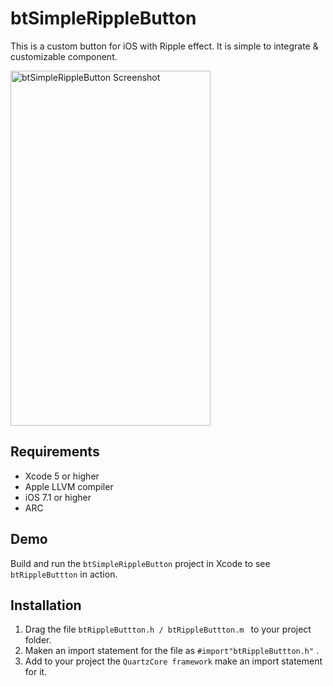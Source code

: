 btSimpleRippleButton
====================

This is a custom button for iOS with Ripple effect. It is simple to integrate & customizable component.

<img src="https://github.com/balram3429/btSimpleRippleButton/blob/master/btSimpleRippleButton/images/raw/btSimpleRippleButton-1.png" alt="btSimpleRippleButton Screenshot" width="320" height="568" />


## Requirements
* Xcode 5 or higher
* Apple LLVM compiler
* iOS 7.1 or higher
* ARC

## Demo
Build and run the `btSimpleRippleButton` project in Xcode to see `btRippleButtton` in action.

## Installation
  1. Drag the file `btRippleButtton.h / btRippleButtton.m ` to your project folder.
  2. Maken an import statement for the file as `#import"btRippleButtton.h"` .
  3. Add to your project the `QuartzCore framework` make an import statement for it.
  
